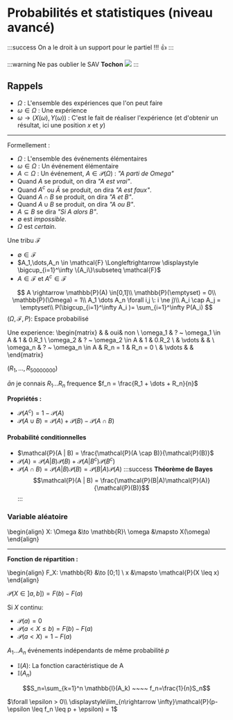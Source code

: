 # Probabilités et statistiques (niveau avancé)

:::success
On a le droit à un support pour le partiel !!! :+1:
:::

:::warning
Ne pas oublier le SAV **Tochon**
![](https://i.ytimg.com/vi/RejSOsIq8iE/hqdefault.jpg)
:::

## Rappels

* $\Omega$ : L'ensemble des expériences que l'on peut faire
* $\omega \in \Omega$ : Une expérience
* $\omega \longrightarrow (X(\omega), Y(\omega))$ : C'est le fait de réaliser  l'expérience (et d'obtenir un résultat, ici une position $x$ et $y$)

---

Formellement :

* $\Omega$ : L'ensemble des événements élémentaires
* $\omega \in \Omega$ : Un événement élémentaire
* $A \subset \Omega$ : Un événement, $A \in \mathcal{P}(\Omega)$ : *"A parti de Omega"*
* Quand $A$ se produit, on dira *"A est vrai"*.
* Quand $A^c$ ou $\bar{A}$ se produit, on dira *"A est faux"*.
* Quand $A \cap B$ se produit, on dira *"A et B"*.
* Quand $A \cup B$ se produit, on dira *"A ou B"*.
* $A \subseteq B$ se dira *"Si A alors B"*.
* $\emptyset$ est *impossible*.
* $\Omega$ est *certain*.

Une tribu $\mathcal{F}$

* $\emptyset \in \mathcal{F}$
* $A_1,\dots,A_n \in \mathcal{F} \Longleftrightarrow \displaystyle \bigcup_{i=1}^\infty \{A_i\}\subseteq \mathcal{F}$
* $A\in \mathcal{F}$ et $A^c \in \mathcal{F}$

$$
A \rightarrow \mathbb{P}(A) \in[0,1]\\
\mathbb{P}(\emptyset) = 0\\
\mathbb{P}(\Omega) = 1\\
A_1 \dots A_n \forall i,j \: i \ne j)\\
A_i \cap A_j = \emptyset\\
P(\bigcup_{i=1}^\infty A_i )= \sum_{i=1}^\infty P(A_i)
$$
$(\Omega, \mathcal{F}, P)$: Espace probabilisé

Une experience:
\begin{matrix}
             &                  & oui& non  \\
    \omega_1 & ? ~ \omega_1 \in A & 1 & 0.R_1 \\
    \omega_2 & ? ~ \omega_2 \in A & 1 & 0.R_2 \\
             & \vdots           &   &       \\
    \omega_n & ? ~ \omega_n \in A & R_n = 1 & R_n = 0 \\
             & \vdots           &   &
\end{matrix}


$(R_1, ..., R_{50 000 000})$

$\bar{a}n$ je connais $R_{1} \dots R_{n}$
frequence $f_n = \frac{R_1 + \dots + R_n}{n}$

**Propriétés :**
* $\mathcal{P}(A^c)=1-\mathcal{P}(A)$
* $\mathcal{P}(A \cup B)=\mathcal{P}(A) + \mathcal{P}(B) - \mathcal{P}(A \cap B)$

#### Probabilité conditionnelles

* $\mathcal{P}(A | B) = \frac{\mathcal{P}(A \cap B)}{\mathcal{P}(B)}$
* $\mathcal{P}(A) = \mathcal{P}(A | B)\mathcal{P}(B) +\mathcal{P}(A | B^c)\mathcal{P}(B^c)$
* $\mathcal{P}(A \cap B) = \mathcal{P}(A|B)\mathcal{P}(B) = \mathcal{P}(B|A)\mathcal{P}(A)$
    :::success
    **Théorème de Bayes**
    $$\mathcal{P}(A | B) = \frac{\mathcal{P}(B|A)\mathcal{P}(A)}{\mathcal{P}(B)}$$
    :::

### Variable aléatoire

\begin{align}
X: \Omega &\to \mathbb{R}\\
   \omega &\mapsto X(\omega)
\end{align}

---

**Fonction de répartition :**

\begin{align}
F_X: \mathbb{R} &\to [0;1] \\
            x   &\mapsto \mathcal{P}(X \leq x)
\end{align}

$\mathcal{P}(X \in ]a,b]) = F(b) - F(a)$

Si $X$ continu:
* $\mathcal{P}({a})=0$
* $\mathcal{P}(a < X \leq b) = F(b) - F(a)$
* $\mathcal{P}(a < X) = 1 - F(a)$


$A_1 \dots A_n$ événements indépendants de même probabilité $p$

* $\mathbb{I}(A)$: La fonction caractéristique de A
* $\mathbb{I}(A_n)$

$$S_n=\sum_{k=1}^n \mathbb{I}(A_k) ~~~~ f_n=\frac{1}{n}S_n$$

$\forall \epsilon > 0\\
\displaystyle\lim_{n\rightarrow \infty}\mathcal{P}(p-\epsilon \leq f_n \leq p + \epsilon) = 1$
